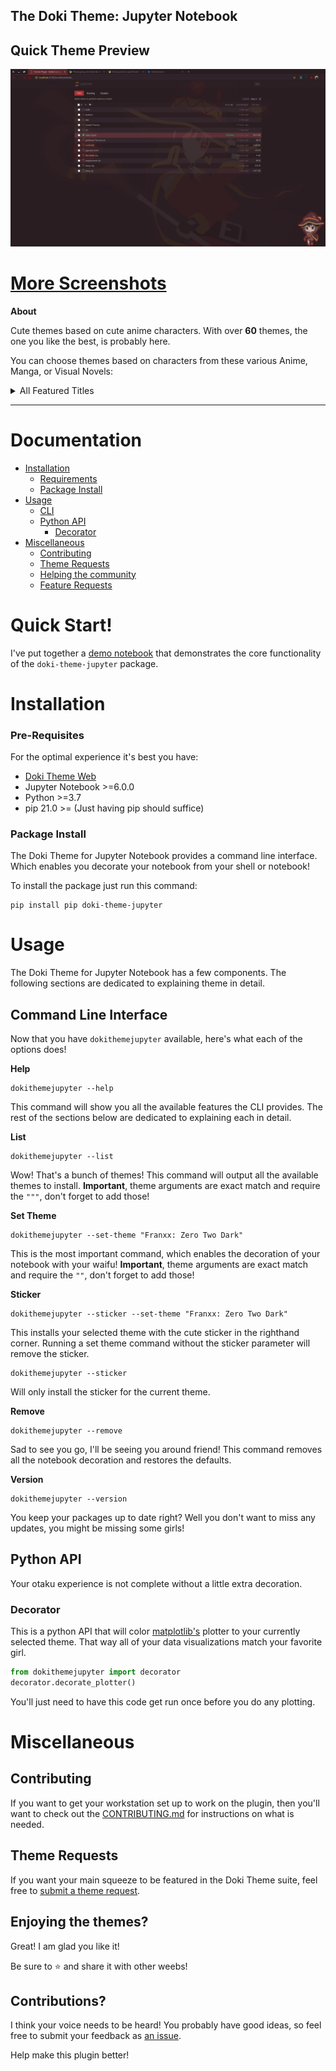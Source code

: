 The Doki Theme: Jupyter Notebook
---

## Quick Theme Preview

![Themes](https://raw.githubusercontent.com/doki-theme/doki-theme-jupyter/main/readmeAssets/quick_theme_preview.webp)


# [More Screenshots](https://github.com/doki-theme/doki-theme-jupyter/blob/main/albums/screenshot_album.md)

**About** 

Cute themes based on cute anime characters. With over **60** themes, the one you like the best, is probably here.

You can choose themes based on characters from these various Anime, Manga, or Visual Novels:

<details>
  <summary>All Featured Titles</summary>

- AzurLane
- Blend S
- Chuunibyou, Love, & Other Delusions
- Daily Life with a Monster Girl
- DanganRonpa
- Doki-Doki Literature Club
- Don't Toy With Me, Miss Nagatoro
- Fate/Type-Moon
- Future Diary
- Gate
- Haikyu!!
- High School DxD
- Jahy-sama Will Not Be Discouraged!
- Kakegurui
- Kill La Kill
- KonoSuba
- Love Live!
- Lucky Star
- Miss Kobayashi's Dragon Maid
- Monogatari
- NekoPara
- Neon Genesis Evangelion
- One Punch Man
- OreGairu
- Quintessential Quintuplets
- Re:Zero
- Rising of the Shield Hero
- Shokugeki no Soma
- Steins Gate
- Sword Art Online
- That Time I Got Reincarnated as a Slime
- Toaru Majutsu no Index
- Yuru Camp

</details>

---

# Documentation

- [Installation](#installation)
    - [Requirements](#pre-requisites)  
    - [Package Install](#package-install)
- [Usage](#usage)
  - [CLI](#command-line-interface)
  - [Python API](#python-api)
    - [Decorator](#decorator)
- [Miscellaneous](#miscellaneous)
    - [Contributing](#contributing)  
    - [Theme Requests](#theme-requests)
    - [Helping the community](#enjoying-the-themes)
    - [Feature Requests](#contributions)

# Quick Start!

I've put together a [demo notebook](https://github.com/doki-theme/doki-theme-jupyter/blob/main/index.ipynb) that demonstrates the core functionality of the `doki-theme-jupyter` package.

# Installation 

### Pre-Requisites

For the optimal experience it's best you have:

- [Doki Theme Web](https://github.com/doki-theme/doki-theme-web)
- Jupyter Notebook >=6.0.0
- Python >=3.7
- pip 21.0 >= (Just having pip should suffice)

### Package Install

The Doki Theme for Jupyter Notebook provides a command line interface.
Which enables you decorate your notebook from your shell or notebook!

To install the package just run this command:

```shell
pip install pip doki-theme-jupyter
```

# Usage

The Doki Theme for Jupyter Notebook has a few components.
The following sections are dedicated to explaining theme in detail.

## Command Line Interface 

Now that you have `dokithemejupyter` available, here's what each of the options does!

**Help**

```shell
dokithemejupyter --help
```

This command will show you all the available features the CLI provides.
The rest of the sections below are dedicated to explaining each in detail.

**List**

```shell
dokithemejupyter --list
```

Wow! That's a bunch of themes! This command will output all the available themes to install.
**Important**, theme arguments are exact match and require the `"""`, don't forget to add those!


**Set Theme**

```shell
dokithemejupyter --set-theme "Franxx: Zero Two Dark"
```

This is the most important command, which enables the decoration of your notebook with your waifu!
**Important**, theme arguments are exact match and require the `""`, don't forget to add those!

**Sticker**

```shell
dokithemejupyter --sticker --set-theme "Franxx: Zero Two Dark"
```

This installs your selected theme with the cute sticker in the righthand corner.
Running a set theme command without the sticker parameter will remove the sticker.

```shell
dokithemejupyter --sticker
```

Will only install the sticker for the current theme.

**Remove**

```shell
dokithemejupyter --remove
```

Sad to see you go, I'll be seeing you around friend!
This command removes all the notebook decoration and restores the defaults.

**Version**

```shell
dokithemejupyter --version
```
You keep your packages up to date right?
Well you don't want to miss any updates, you might be missing some girls!

## Python API

Your otaku experience is not complete without a little extra decoration.

### Decorator

This is a python API that will color [matplotlib's](https://matplotlib.org/)
plotter to your currently selected theme. 
That way all of your data visualizations match your favorite girl.

```python
from dokithemejupyter import decorator
decorator.decorate_plotter()
```

You'll just need to have this code get run once before you do any plotting.

# Miscellaneous

## Contributing

If you want to get your workstation set up to work on the plugin,
then you'll want to check out the [CONTRIBUTING.md](./CONTRIBUTING.md) for instructions on what is needed.

## Theme Requests

If you want your main squeeze to be featured in the Doki Theme suite, feel free to [submit a theme request](https://github.com/doki-theme/doki-master-theme/issues).

## Enjoying the themes?

Great! I am glad you like it!

Be sure to ⭐ and share it with other weebs!

## Contributions?

I think your voice needs to be heard! You probably have good ideas, so feel free to submit your feedback as [an issue](https://github.com/doki-theme/doki-theme-jupyter/issues/new).

Help make this plugin better!

